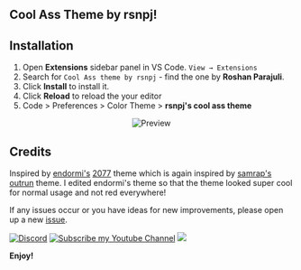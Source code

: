 <h2>
  Cool Ass Theme by rsnpj!
</h2>



## Installation

1. Open **Extensions** sidebar panel in VS Code. `View → Extensions`
2. Search for `Cool Ass theme by rsnpj` - find the one by **Roshan Parajuli**.
3. Click **Install** to install it.
4. Click **Reload** to reload the your editor
5. Code > Preferences > Color Theme > **rsnpj's cool ass theme**


<p align="center">
<img src="https://imgur.com/ujc7E1v.jpg" alt="Preview">
</p>

## Credits

Inspired by <a href="https://github.com/endormi/">endormi's</a> <a href="https://github.com/endormi/vscode-2077-theme"> 2077</a> theme which is again inspired by [samrap's](https://github.com/samrap) [outrun](https://github.com/samrap/outrun-theme-vscode) theme. I edited endormi's theme so that the theme looked super cool for normal usage and not red everywhere!

If any issues occur or you have ideas for new improvements, please open up a new [issue](https://github.com/rsnpj/Cool-Ass-Theme-for-VSCode/issues/).



[![Discord](https://img.shields.io/discord/788594996193525780?color=brightgreen&label=Join%20my%20Discord&logo=discord&logoColor=white&style=for-the-badge)](https://discord.gg/uNqAmhyvM7)
<a href="https://www.youtube.com/channel/UCVJyOzRYgyZWz-27mJaUCCA?sub_confirmation=1"><img src="https://img.shields.io/badge/Subscribe%20my-Youtube%20Channel-red.svg?style=for-the-badge&logo=youtube" alt="Subscribe my Youtube Channel"></a>
<a href="https://www.linkedin.com/in/rsnpj/"><img src="https://img.shields.io/badge/Connect%20on-LinkedIn-blue.svg?style=for-the-badge&logo=LinkedIn"></a>


**Enjoy!**
